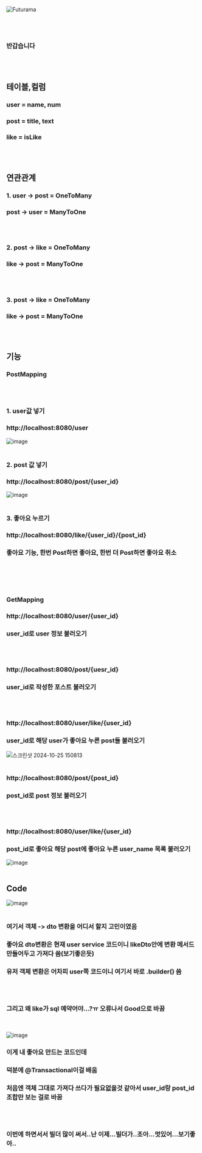 ![Futurama](https://github.com/user-attachments/assets/c811a562-3c5a-4607-b98d-fc55d3c32362)
<br/><br/>
<br/><br/>
### 반갑습니다     
<br/><br/>
## 테이블,컬럼   
### user = name, num  
### post = title, text    
### like = isLike   
<br/><br/>
## 연관관계
### 1. user -> post = OneToMany   
### post -> user = ManyToOne   
<br/><br/>
### 2. post -> like = OneToMany
### like -> post = ManyToOne    
<br/><br/>
### 3.   post -> like = OneToMany
###      like -> post = ManyToOne
<br/><br/>
## 기능
### PostMapping
<br/><br/>
### 1. user값 넣기
### http://localhost:8080/user 
![image](https://github.com/user-attachments/assets/50ca6661-0b9d-4ede-9bb5-a98ed1002c8e)
<br/><br/>
### 2. post 값 넣기
### http://localhost:8080/post/{user_id}
![image](https://github.com/user-attachments/assets/9206dbac-5d5a-4ac0-a669-1381322b62a0)
<br/><br/>
### 3. 좋아요 누르기
### http://localhost:8080/like/{user_id}/{post_id}
### 좋아요 기능, 한번 Post하면 좋아요, 한번 더 Post하면 좋아요 취소
<br/><br/>
---
### GetMapping
### http://localhost:8080/user/{user_id}
### user_id로 user 정보 불러오기
<br/><br/>
### http://localhost:8080/post/{uesr_id}
### user_id로 작성한 포스트 불러오기
<br/><br/>
### http://localhost:8080/user/like/{user_id}
### user_id로 해당 user가 좋아요 누른 post들 불러오기
![스크린샷 2024-10-25 150813](https://github.com/user-attachments/assets/972c1e21-6e76-4c56-880a-48ea79ec9a37)
<br/><br/>
### http://localhost:8080/post/{post_id}
### post_id로 post 정보 불러오기
<br/><br/>
### http://localhost:8080/user/like/{user_id}
### post_id로 좋아요 해당 post에 좋아요 누른 user_name 목록 불러오기
![image](https://github.com/user-attachments/assets/211f1b99-9c57-4810-9211-f8e54654b2b9)
<br/><br/>
## Code
![image](https://github.com/user-attachments/assets/fa44e06e-3756-45b5-a7f4-08880ce69001)
<br/><br/>
### 여기서 객체 -> dto 변환을 어디서 할지 고민이였음 
### 좋아요 dto변환은 현재 user service 코드이니 likeDto안에 변환 메서드 만들어두고 가져다 씀(보기좋은듯)
### 유저 객체 변환은 어차피 user쪽 코드이니 여기서 바로 .builder() 씀
<br/><br/>
### 그리고 왜 like가 sql 예약어야...?ㅠ 오류나서 Good으로 바꿈 
<br/><br/>
![image](https://github.com/user-attachments/assets/f0be5921-3513-41f2-8b65-8034e6126f5c)
### 이게 내 좋아요 만드는 코드인데
### 덕분에  @Transactional이걸 배움
### 처음엔 객체 그대로 가져다 쓰다가 필요없을것 같아서 user_id랑 post_id 조합만 보는 걸로 바꿈
<br/><br/>
### 이번에 하면서서 빌더 많이 써서..난 이제...빌더가..조아...멋있어...보기좋아..





